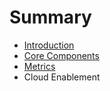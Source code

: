 # Summary

* [Introduction](README.md)
* [Core Components](core/readme.md)
* [Metrics ](metrics/readme.md)
* Cloud Enablement

